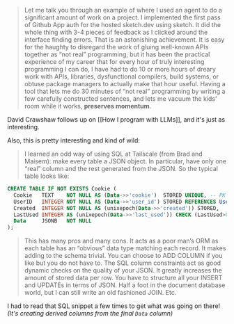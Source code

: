 > Let me talk you through an example of where I used an agent to do a significant amount of work on a project. I implemented the first pass of Github App auth for the hosted sketch.dev using sketch. It did the whole thing with 3-4 pieces of feedback as I clicked around the interface finding errors. That is an astonishing achievement. It is easy for the haughty to disregard the work of gluing well-known APIs together as “not real” programming, but it has been the practical experience of my career that for every hour of truly interesting programming I can do, I have had to do 10 or more hours of dreary work with APIs, libraries, dysfunctional compilers, build systems, or obtuse package managers to actually make that hour useful. Having a tool that lets me do 30 minutes of “not real” programming by writing a few carefully constructed sentences, and lets me vacuum the kids' room while it works, **preserves momentum**.

David Crawshaw follows up on [[How I program with LLMs]], and it's just as interesting.

Also, this is pretty interesting and kind of wild:

> I learned an odd way of using SQL at Tailscale (from Brad and Maisem): make every table a JSON object. In particular, have only one “real” column and the rest generated from the JSON. So the typical table looks like:

```sql
CREATE TABLE IF NOT EXISTS Cookie (  
  Cookie   TEXT    NOT NULL AS (Data->>'cookie')  STORED UNIQUE, -- PK
  UserID   INTEGER NOT NULL AS (Data->>'user_id') STORED REFERENCES User (UserID),  
  Created  INTEGER NOT NULL AS (unixepoch(Data->>'created')) STORED,  
  LastUsed INTEGER AS (unixepoch(Data->>'last_used')) CHECK (LastUsed>0),  
  Data     JSONB   NOT NULL  
);
```

> This has many pros and many cons. It acts as a poor man’s ORM as each table has an “obvious” data type matching each record. It makes adding to the schema trivial. You can choose to ADD COLUMN if you like but you do not have to. The SQL column constraints act as good dynamic checks on the quality of your JSON. It greatly increases the amount of stored data per row. You have to structure all your INSERT and UPDATEs in terms of JSON. Half a foot in the document database world, but I can still write an old fashioned JOIN. Etc.

I had to read that SQL snippet a few times to get what was going on there! *(It's creating derived columns from the final `Data` column)*